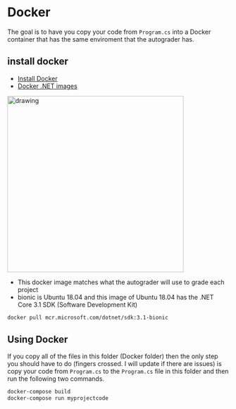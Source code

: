 # Docker
The goal is to have you copy your code from `Program.cs` into a Docker container that has the same enviroment that the autograder has.

## install docker

* [Install Docker](https://docs.docker.com/get-docker/)
* [Docker .NET images](https://hub.docker.com/_/microsoft-dotnet-sdk/)


<img src="https://user-images.githubusercontent.com/7727291/130502978-717457e3-1792-4a46-afa8-1569136930d1.png" alt="drawing" width="400"/>


* This docker image matches what the autograder will use to grade each project
* bionic is Ubuntu 18.04 and this image of Ubuntu 18.04 has the .NET Core 3.1 SDK (Software Development Kit)
```Bash
docker pull mcr.microsoft.com/dotnet/sdk:3.1-bionic
```

## Using Docker
If you copy all of the files in this folder (Docker folder) then the only step you should have to do (fingers crossed. I will update if there are issues) is copy your code from `Program.cs` to the `Program.cs` file in this folder and then run the following two commands.

```Bash
docker-compose build
docker-compose run myprojectcode
```

